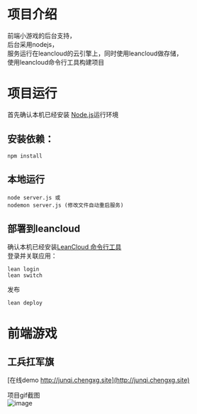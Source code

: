 # 项目介绍
前端小游戏的后台支持，  
后台采用nodejs，  
服务运行在leancloud的云引擎上，同时使用leancloud做存储，  
使用leancloud命令行工具构建项目

# 项目运行
首先确认本机已经安装 [Node.js](http://nodejs.org/)运行环境
## 安装依赖：
```
npm install
```
## 本地运行
```
node server.js 或  
nodemon server.js (修改文件自动重启服务)
```

## 部署到leancloud
确认本机已经安装[LeanCloud 命令行工具](https://leancloud.cn/docs/leanengine_cli.html)   
登录并关联应用：
```
lean login
lean switch
```
发布
```
lean deploy
```

# 前端游戏
## 工兵扛军旗
[在线demo http://junqi.chengxg.site](http://junqi.chengxg.site)

项目gif截图  
	![image](https://github.com/chengxg/junqi-client-vue/blob/master/junqi.gif)  


